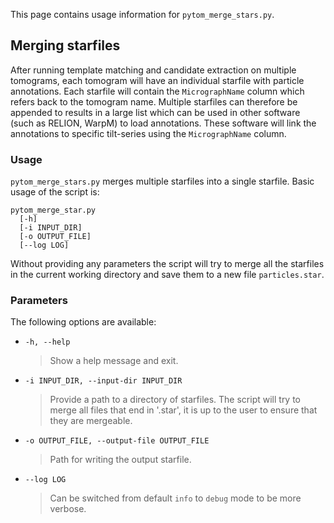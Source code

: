 This page contains usage information for `pytom_merge_stars.py`.

## Merging starfiles

After running template matching and candidate extraction on multiple tomograms, each tomogram will have an individual starfile with particle annotations. Each starfile will contain the `MicrographName` column which refers back to the tomogram name. Multiple starfiles can therefore be appended to results in a large list which can be used in other software (such as RELION, WarpM) to load annotations. These software will link the annotations to specific tilt-series using the `MicrographName` column.

### Usage

`pytom_merge_stars.py` merges multiple starfiles into a single starfile. Basic usage of the script is:

```
pytom_merge_star.py 
  [-h] 
  [-i INPUT_DIR] 
  [-o OUTPUT_FILE] 
  [--log LOG]
```

Without providing any parameters the script will try to merge all the starfiles in the current working directory and save them to a new file `particles.star`.

### Parameters

The following options are available:
* `-h, --help` 
  > Show a help message and exit.
* `-i INPUT_DIR, --input-dir INPUT_DIR` 
  > Provide a path to a directory of starfiles. The script will try to merge all files that end in '.star', it is up to the user to ensure that they are mergeable.
* `-o OUTPUT_FILE, --output-file OUTPUT_FILE` 
  > Path for writing the output starfile.
* `--log LOG` 
  > Can be switched from default `info` to `debug` mode to be more verbose.
